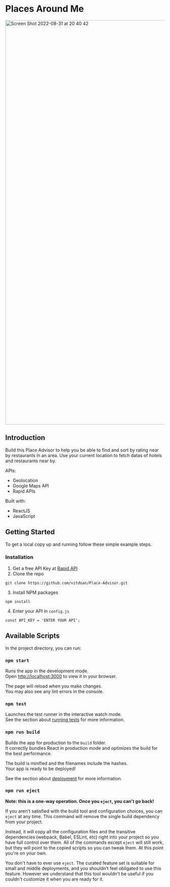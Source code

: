 # Places Around Me
<img width="1278" alt="Screen Shot 2022-08-31 at 20 40 42" src="https://user-images.githubusercontent.com/106452170/187713540-a7eea1e7-ad5b-45cf-a823-ea57cca15a41.png">

## Introduction
Build this Place Advisor to help you be able to find and sort by rating near by restaurants in an area. Use your current location to fetch datas of hotels and restaurants near by. 

APIs:
- Geolocation
- Google Maps API
- Rapid APIs

Built with: 
- ReactJS
- JavaScript

## Getting Started
To get a local copy up and running follow these simple example steps.

### Installation

1. Get a free API Key at [Rapid API](https://rapidapi.com/hub)
2. Clone the repo
```
git clone https://github.com/vitdoan/Place-Advisor.git
```
3. Install NPM packages
```
npm install
```
4. Enter your API in `config.js`
```
const API_KEY = 'ENTER YOUR API';
```

## Available Scripts

In the project directory, you can run:

### `npm start`

Runs the app in the development mode.\
Open [http://localhost:3000](http://localhost:3000) to view it in your browser.

The page will reload when you make changes.\
You may also see any lint errors in the console.

### `npm test`

Launches the test runner in the interactive watch mode.\
See the section about [running tests](https://facebook.github.io/create-react-app/docs/running-tests) for more information.

### `npm run build`

Builds the app for production to the `build` folder.\
It correctly bundles React in production mode and optimizes the build for the best performance.

The build is minified and the filenames include the hashes.\
Your app is ready to be deployed!

See the section about [deployment](https://facebook.github.io/create-react-app/docs/deployment) for more information.

### `npm run eject`

**Note: this is a one-way operation. Once you `eject`, you can't go back!**

If you aren't satisfied with the build tool and configuration choices, you can `eject` at any time. This command will remove the single build dependency from your project.

Instead, it will copy all the configuration files and the transitive dependencies (webpack, Babel, ESLint, etc) right into your project so you have full control over them. All of the commands except `eject` will still work, but they will point to the copied scripts so you can tweak them. At this point you're on your own.

You don't have to ever use `eject`. The curated feature set is suitable for small and middle deployments, and you shouldn't feel obligated to use this feature. However we understand that this tool wouldn't be useful if you couldn't customize it when you are ready for it.

